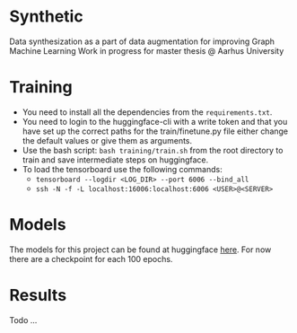 # Synthetic
Data synthesization as a part of data augmentation for improving Graph Machine Learning
Work in progress for master thesis @ Aarhus University

# Training
- You need to install all the dependencies from the `requirements.txt`.
- You need to login to the huggingface-cli with a write token and that you have set up the correct paths for the train/finetune.py file either change the default values or give them as arguments. 
- Use the bash script: `bash training/train.sh` from the root directory to train and save intermediate steps on huggingface.
- To load the tensorboard use the following commands:
  - `tensorboard --logdir <LOG_DIR> --port 6006 --bind_all`
  - `ssh -N -f -L localhost:16006:localhost:6006 <USER>@<SERVER>`

# Models
The models for this project can be found at huggingface [here](https://huggingface.co/sataayu).
For now there are a checkpoint for each 100 epochs.

# Results
Todo ...
